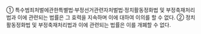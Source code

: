 ① 특수범죄처벌에관한특별법·부정선거관련자처벌법·정치활동정화법 및 부정축재처리법과 이에 관련되는 법률은 그 효력을 지속하며 이에 대하여 이의를 할 수 없다.
② 정치활동정화법 및 부정축재처리법과 이에 관련되는 법률은 이를 개폐할 수 없다.
